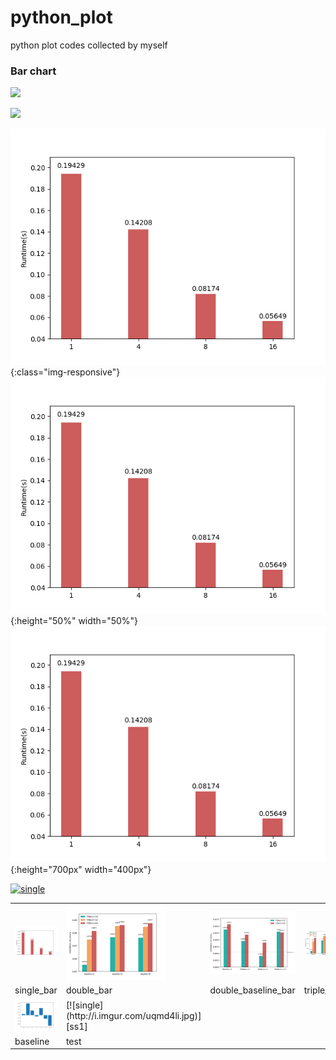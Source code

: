 # python_plot
python plot codes collected by myself

### Bar chart
![](https://avatars3.githubusercontent.com/u/31112269?v=4&)

![](https://avatars3.githubusercontent.com/u/31112269?v=4&s=200)

![test image size](/res/single_bar.png){:class="img-responsive"}
![test image size](/res/single_bar.png){:height="50%" width="50%"}
![test image size](/res/single_bar.png){:height="700px" width="400px"}

[![single](https://github.com/gzrjzcx/python_plot/blob/master/res/double_bar.png|s=200)][ss1]

[ss1]:https://github.com/gzrjzcx/python_plot/blob/master/bar/single_bar.py

<table style="width:100%; table-layout:fixed;">
  <tr>
    <td><img width="160px" src="res/single_bar.png"></td>
    <td><img width="160px" src="res/double_bar.png"></td>
    <td><img width="160px" src="res/double_baseline_bar.png"></td>
    <td><img width="160px" src="res/triple_bar.png"></td>
  </tr>
  <tr>
    <td>single_bar</td>
    <td>double_bar</td>
    <td>double_baseline_bar</td>
    <td>triple_bar</td>
  </tr>
  <tr>
    <td><img width="160px" src="res/baseline.png"></td>
    <td>[![single](http://i.imgur.com/uqmd4li.jpg)][ss1]</td>
    <td></td>
  </tr>
  <tr>
    <td>baseline</td>
    <td>test</td>
    <td></td>
  </tr>
</table>
